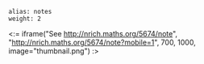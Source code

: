 ````
alias: notes
weight: 2
````

<:= iframe("See http://nrich.maths.org/5674/note", "http://nrich.maths.org/5674/note?mobile=1", 700, 1000, image="thumbnail.png") :>